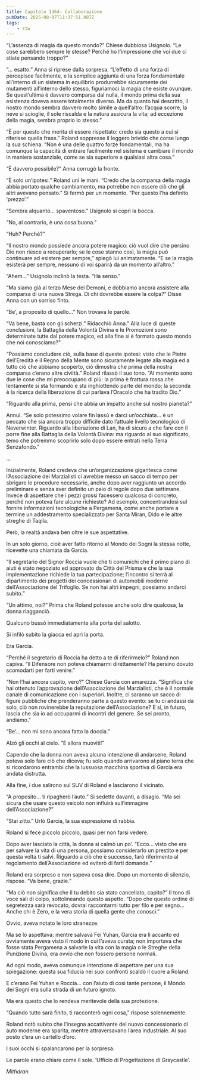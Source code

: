 ```yaml
---
title: Capitolo 1364- Collaborazione
pubDate: 2025-08-07T11:37:51.087Z
tags:
    - rtw
---
```



“L’assenza di magia da questo mondo?” Chiese dubbiosa Usignolo. “Le cose sarebbero sempre le stesse? Perché ho l’impressione che voi due ci stiate pensando troppo?”


“... esatto.” Anna si riprese dalla sorpresa. “L’effetto di una forza di percepisce facilmente, e la semplice aggiunta di una forza fondamentale all’interno di un sistema in equilibrio produrrebbe sicuramente dei mutamenti all’interno dello stesso, figuriamoci la magia che esiste ovunque. Se quest’ultima è davvero comparsa dal nulla, il mondo prima della sua esistenza doveva essere totalmente diverso. Ma da quanto hai descritto, il nostro mondo sembra davvero molto simile a quell’altro: l’acqua scorre, la neve si scioglie, il sole riscalda e la natura assicura la vita; ad eccezione della magia, sembra proprio lo stesso.”


“È per questo che merita di essere rispettato: credo sia questo a cui si riferisse quella frase.” Roland soppresse il leggero brivido che corse lungo la sua schiena. “Non è una delle quattro forze fondamentali, ma ha comunque la capacità di entrare facilmente nel sistema e cambiare il mondo in maniera sostanziale, come se sia superiore a qualsiasi altra cosa.”


“È davvero possibile?” Anna corrugò la fronte.


“È solo un’ipotesi.” Roland unì le mani. “Credo che la comparsa della magia abbia portato qualche cambiamento, ma potrebbe non essere ciò che gli altri avevano pensato.” Si fermò per un momento. “Per questo l’ha definito ‘prezzo’.”


“Sembra alquanto... spaventoso.” Usignolo si coprì la bocca.


“No, al contrario, è una cosa buona.”


“Huh? Perché?”


“Il nostro mondo possiede ancora potere magico: ciò vuol dire che persino Dio non riesce a recuperarlo; se le cose stanno così, la magia può continuare ad esistere per sempre,” spiegò lui animatamente. “E se la magia esisterà per sempre, nessuno di voi sparirà da un momento all’altro.”


“Ahem...” Usignolo inclinò la testa. “Ha senso.”


“Ma siamo già al terzo Mese dei Demoni, e dobbiamo ancora assistere alla comparsa di una nuova Strega. Di chi dovrebbe essere la colpa?” Disse Anna con un sorriso finto.


“Be’, a proposito di quello...” Non trovava le parole.


“Va bene, basta con gli scherzi.” Ridacchiò Anna.” Alla luce di queste conclusioni, la Battaglia della Volontà Divina e le Promozioni sono determinate tutte dal potere magico, ed alla fine si è formato questo mondo che noi conosciamo?”


“Possiamo concludere ciò, sulla base di queste ipotesi: visto che le Pietre dell’Eredità e il Regno della Mente sono sicuramente legate alla magia ed a tutto ciò che abbiamo scoperto, ciò dimostra che prima della nostra comparsa c’erano altre civiltà.” Roland rilassò il suo tono. “Al momento sono due le cose che mi preoccupano di più: la prima è frattura rossa che lentamente si sta formando e sta inghiottendo parte del mondo; la seconda è la ricerca della liberazione di cui parlava l’Oracolo che ha tradito Dio.”


“Riguardo alla prima, pensi che abbia un impatto anche sul nostro pianeta?”


Annuì. “Se solo potessimo volare fin lassù e darci un’occhiata... è un peccato che sia ancora troppo difficile dato l’attuale livello tecnologico di Neverwinter. Riguardo alla liberazione di Lan, ha di sicuro a che fare con il porre fine alla Battaglia della Volontà Divina: ma riguardo al suo significato, temo che potremmo scoprirlo solo dopo essere entrati nella Terra Senzafondo.”


…


Inizialmente, Roland credeva che un’organizzazione gigantesca come l’Associazione dei Marzialisti ci avrebbe messo un sacco di tempo per sbrigare le procedure necessarie, anche dopo aver raggiunto un accordo preliminare e senza aver definito un paio di regole dopo due settimane. Invece di aspettare che i pezzi grossi facessero qualcosa di concreto, perché non poteva fare alcune richieste? Ad esempio, concentrandosi sul fornire informazioni tecnologiche a Pergamena, come anche portare a termine un addestramento specializzato per Santa Miran, Dido e le altre streghe di Taqila.


Però, la realtà andava ben oltre le sue aspettative.


In un solo giorno, cioè aver fatto ritorno al Mondo dei Sogni la stessa notte, ricevette una chiamata da Garcia.


“Il segretario del Signor Roccia vuole che ti comunichi che il primo piano di aiuti è stato negoziato ed approvato da Città del Prisma e che la sua implementazione richiede la tua partecipazione; l’incontro si terrà al dipartimento dei progetti dei concessionari di automobili moderne dell’Associazione del Trifoglio. Se non hai altri impegni, possiamo andarci subito.”


“Un attimo, noi?” Prima che Roland potesse anche solo dire qualcosa, la donna riagganciò.


Qualcuno bussò immediatamente alla porta del salotto.


Si infilò subito la giacca ed aprì la porta.


Era Garcia.


“Perché il segretario di Roccia ha detto a te di riferirmelo?” Roland non capiva. “Il Difensore non poteva chiamarmi direttamente? Ha persino dovuto scomodarti per farti venire.”


“Non l’hai ancora capito, vero?” Chiese Garcia con amarezza. “Significa che hai ottenuto l’approvazione dell’Associazione dei Marzialisti, che è il normale canale di comunicazione con i superiori. Inoltre, ci saranno un sacco di figure pubbliche che prenderanno parte a questo evento: se tu ci andassi da solo, ciò non rovinerebbe la reputazione dell’Associazione? E sì, in futuro, lascia che sia io ad occuparmi di incontri del genere. Se sei pronto, andiamo.”


“Be’... non mi sono ancora fatto la doccia.”


Alzò gli occhi al cielo. “E allora muoviti!”


Capendo che la donna non aveva alcuna intenzione di andarsene, Roland poteva solo fare ciò che diceva; fu solo quando arrivarono al piano terra che si ricordarono entrambi che la lussuosa macchina sportiva di Garcia era andata distrutta.


Alla fine, i due salirono sul SUV di Roland e lasciarono il vicinato.


“A proposito... ti ripagherò l’auto.” Si sedette davanti, a disagio. “Ma sei sicura che usare questo veicolo non influirà sull’immagine dell’Associazione?”


“Stai zitto.” Urlò Garcia, la sua espressione di rabbia.


Roland si fece piccolo piccolo, quasi per non farsi vedere.


Dopo aver lasciato la città, la donna si calmò un po’. “Ecco... visto che era per salvare la vita di una persona, possiamo considerarlo un prestito e per questa volta ti salvi. Riguardo a ciò che è successo, farò riferimento al regolamento dell’Associazione ed eviterò di farti domande.”


Roland era sorpreso e non sapeva cosa dire. Dopo un momento di silenzio, rispose. “Va bene, grazie.”


“Ma ciò non significa che il tu debito sia stato cancellato, capito?” Il tono di voce salì di colpo, sottolineando questo aspetto. “Dopo che questo ordine di segretezza sarà revocato, dovrai raccontarmi tutto per filo e per segno... Anche chi è Zero, e la vera storia di quella gente che conosci.”


Ovvio, aveva notato le loro stranezze.


Ma se lo aspettava: mentre salvava Fei Yuhan, Garcia era lì accanto ed ovviamente aveva visto il modo in cui l’aveva curata; non importava che fosse stata Pergamena a salvarle la vita con la magia o le Streghe della Punizione Divina, era ovvio che non fossero persone normali.


Ad ogni modo, aveva comunque intenzione di aspettare per una sua spiegazione: questa sua fiducia nei suoi confronti scaldò il cuore a Roland.


E c’erano Fei Yuhan e Roccia... con l’aiuto di così tante persone, il Mondo dei Sogni era sulla strada di un futuro ignoto.


Ma era questo che lo rendeva meritevole della sua protezione.


“Quando tutto sarà finito, ti racconterò ogni cosa,” rispose solennemente.


Roland notò subito che l’insegna accattivante del nuovo concessionario di auto moderne era sparita, mentre attraversavano l’area industriale. Al suo posto c’era un cartello d’oro.


I suoi occhi si spalancarono per la sorpresa.


Le parole erano chiare come il sole. ‘Ufficio di Progettazione di Graycastle’.






<em>Mithdran </em>




































                                


                                



